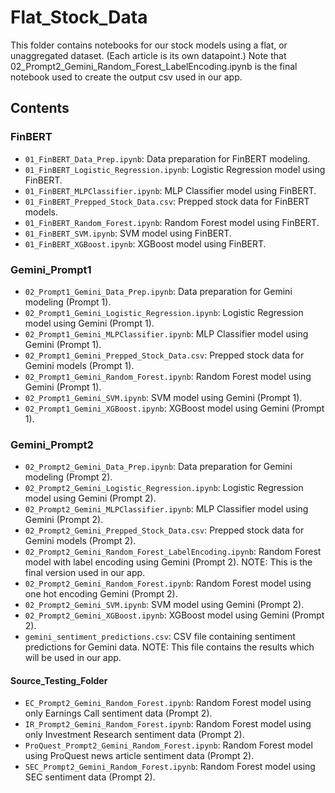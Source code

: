 # Flat_Stock_Data

This folder contains notebooks for our stock models using a flat, or unaggregated dataset. (Each article is its own datapoint.) Note that 02_Prompt2_Gemini_Random_Forest_LabelEncoding.ipynb is the final notebook used to create the output csv used in our app.

## Contents

### FinBERT
- `01_FinBERT_Data_Prep.ipynb`: Data preparation for FinBERT modeling.
- `01_FinBERT_Logistic_Regression.ipynb`: Logistic Regression model using FinBERT.
- `01_FinBERT_MLPClassifier.ipynb`: MLP Classifier model using FinBERT.
- `01_FinBERT_Prepped_Stock_Data.csv`: Prepped stock data for FinBERT models.
- `01_FinBERT_Random_Forest.ipynb`: Random Forest model using FinBERT.
- `01_FinBERT_SVM.ipynb`: SVM model using FinBERT.
- `01_FinBERT_XGBoost.ipynb`: XGBoost model using FinBERT.

### Gemini_Prompt1
- `02_Prompt1_Gemini_Data_Prep.ipynb`: Data preparation for Gemini modeling (Prompt 1).
- `02_Prompt1_Gemini_Logistic_Regression.ipynb`: Logistic Regression model using Gemini (Prompt 1).
- `02_Prompt1_Gemini_MLPClassifier.ipynb`: MLP Classifier model using Gemini (Prompt 1).
- `02_Prompt1_Gemini_Prepped_Stock_Data.csv`: Prepped stock data for Gemini models (Prompt 1).
- `02_Prompt1_Gemini_Random_Forest.ipynb`: Random Forest model using Gemini (Prompt 1).
- `02_Prompt1_Gemini_SVM.ipynb`: SVM model using Gemini (Prompt 1).
- `02_Prompt1_Gemini_XGBoost.ipynb`: XGBoost model using Gemini (Prompt 1).

### Gemini_Prompt2
- `02_Prompt2_Gemini_Data_Prep.ipynb`: Data preparation for Gemini modeling (Prompt 2).
- `02_Prompt2_Gemini_Logistic_Regression.ipynb`: Logistic Regression model using Gemini (Prompt 2).
- `02_Prompt2_Gemini_MLPClassifier.ipynb`: MLP Classifier model using Gemini (Prompt 2).
- `02_Prompt2_Gemini_Prepped_Stock_Data.csv`: Prepped stock data for Gemini models (Prompt 2).
- `02_Prompt2_Gemini_Random_Forest_LabelEncoding.ipynb`: Random Forest model with label encoding using Gemini (Prompt 2). NOTE: This is the final version used in our app.
- `02_Prompt2_Gemini_Random_Forest.ipynb`: Random Forest model using one hot encoding Gemini (Prompt 2).
- `02_Prompt2_Gemini_SVM.ipynb`: SVM model using Gemini (Prompt 2).
- `02_Prompt2_Gemini_XGBoost.ipynb`: XGBoost model using Gemini (Prompt 2).
- `gemini_sentiment_predictions.csv`: CSV file containing sentiment predictions for Gemini data.  NOTE: This file contains the results which will be used in our app.

#### Source_Testing_Folder
- `EC_Prompt2_Gemini_Random_Forest.ipynb`: Random Forest model using only Earnings Call sentiment data (Prompt 2).
- `IR_Prompt2_Gemini_Random_Forest.ipynb`: Random Forest model using only Investment Research sentiment data (Prompt 2).
- `ProQuest_Prompt2_Gemini_Random_Forest.ipynb`: Random Forest model using ProQuest news article sentiment data (Prompt 2).
- `SEC_Prompt2_Gemini_Random_Forest.ipynb`: Random Forest model using SEC sentiment data (Prompt 2).